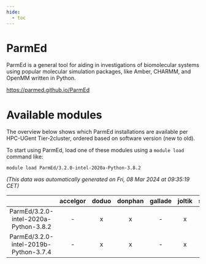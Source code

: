 ```yaml
---
hide:
  - toc
---
```


ParmEd
======


ParmEd is a general tool for aiding in investigations of biomolecular systems using popular molecular simulation packages, like Amber, CHARMM, and OpenMM written in Python.

https://parmed.github.io/ParmEd
# Available modules


The overview below shows which ParmEd installations are available per HPC-UGent Tier-2cluster, ordered based on software version (new to old).

To start using ParmEd, load one of these modules using a `module load` command like:

```shell
module load ParmEd/3.2.0-intel-2020a-Python-3.8.2
```

*(This data was automatically generated on Fri, 08 Mar 2024 at 09:35:19 CET)*  

| |accelgor|doduo|donphan|gallade|joltik|skitty|
| :---: | :---: | :---: | :---: | :---: | :---: | :---: |
|ParmEd/3.2.0-intel-2020a-Python-3.8.2|-|x|x|-|x|x|
|ParmEd/3.2.0-intel-2019b-Python-3.7.4|-|x|x|-|x|x|
